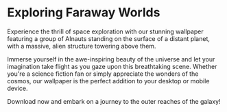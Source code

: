 <!--
Write me markdown content of website with wallpaper:

"A group of AInauts standing on the surface of a distant planet, with a massive, alien structure towering above them."

The header of the page should not be copy of the text but rather a real content of the website which is using this wallpaper.
-->

<!--font:Poppins-->

# Exploring Faraway Worlds

Experience the thrill of space exploration with our stunning wallpaper featuring a group of AInauts standing on the surface of a distant planet, with a massive, alien structure towering above them. 

Immerse yourself in the awe-inspiring beauty of the universe and let your imagination take flight as you gaze upon this breathtaking scene. Whether you're a science fiction fan or simply appreciate the wonders of the cosmos, our wallpaper is the perfect addition to your desktop or mobile device.

Download now and embark on a journey to the outer reaches of the galaxy!

